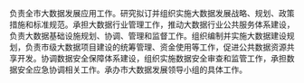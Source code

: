 负责全市大数据发展应用工作。研究拟订并组织实施大数据发展战略、规划、政策措施和标准规范。承担大数据行业管理工作，推动大数据行业公共服务体系建设，负责大数据基础设施规划、协调、管理和监督工作。组织编制并实施大数据建设规划，负责市级大数据项目建设的统筹管理、资金使用等工作，促进公共数据资源共享开发。协调数据安全保障体系建设，组织实施数据安全审查和监管工作，承担数据安全应急协调相关工作。承办市大数据发展领导小组的具体工作。